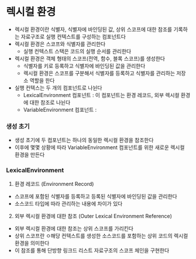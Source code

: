 # 렉시컬 환경
- 렉시컬 환경이란 식별자, 식별자에 바인딩된 값, 상위 스코프에 대한 참조를 기록하는 자료구조로 실행 컨텍스트를 구성하는 컴포넌트다
- 렉시컬 환경은 스코프와 식별자를 관리한다
  - 실행 컨텍스트 스택은 코드의 실행 순서를 관리한다
- 렉시컬 환경은 객체 형태의 스코프(전역, 함수, 블록 스코프)를 생성한다
  - 식별자를 키로 등록하고 식별자에 바인딩된 값을 관리한다
  - 렉시컬 환경은 스코프를 구분해서 식별자를 등록하고 식별자를 관리하는 저장소 역할을 한다
- 실행 컨텍스는 두 개의 컴포넌트로 나뉜다
  - LexicalEnvironment 컴포넌트 : 이 컴포넌트는 환경 레코드, 외부 렉시컬 환경에 대한 참조로 나뉜다
  - VariableEnvironment 컴포넌트 :

### 생성 초기
- 생성 초기에 두 컴포넌트는 하나의 동일한 렉시컬 환경을 참조한다
- 이후에 몇몇 상황에 따라 VariableEnvironment 컴포넌트를 위한 새로운 렉시컬 환경을 만든다

### LexicalEnvironment
1. 환경 레코드 (Environment Record)
  - 스코프에 포함된 식별자를 등록하고 등록된 식별자에 바인딩된 값을 관리한다
  - 소스코드 타입에 따라 관리하는 내용에 차이가 있다
2. 외부 렉시컬 환경에 대한 참조 (Outer Lexical Environment Reference)
  - 외부 렉시컬 환경에 대한 참조는 상위 스코프를 가리킨다
  - 상위 스코프란 ㅇ해당 컨텍스트를 생성한 소스코드를 포함하는 상위 코드의 렉시컬 환경을 의미한다
  - 이 참조를 통해 단방향 링크드 리스트 자료구조의 스코프 체인을 구현한다
